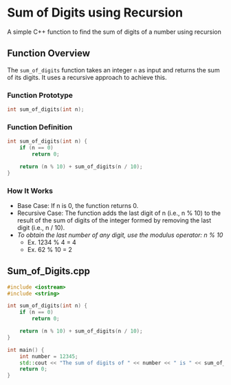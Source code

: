 # Sum of Digits using Recursion
A simple C++ function to find the sum of digits of a number using recursion

## Function Overview
The `sum_of_digits` function takes an integer `n` as input and returns the sum of its digits. It uses a recursive approach to achieve this.

### Function Prototype
```cpp
int sum_of_digits(int n);
```

### Function Definition
```cpp
int sum_of_digits(int n) {
    if (n == 0)
        return 0;

    return (n % 10) + sum_of_digits(n / 10);
}
```

### How It Works
- Base Case: If n is 0, the function returns 0.
- Recursive Case: The function adds the last digit of n (i.e., n % 10) to the result of the sum of digits of the integer formed by removing the last digit (i.e., n / 10).
- *To obtain the last number of any digit, use the modulus operator: n % 10*
  - Ex. 1234 % 4 = 4
  - Ex. 62 % 10 = 2

## Sum_of_Digits.cpp
```cpp
#include <iostream>
#include <string>

int sum_of_digits(int n) {
    if (n == 0)
        return 0;

    return (n % 10) + sum_of_digits(n / 10);
}

int main() {
    int number = 12345;
    std::cout << "The sum of digits of " << number << " is " << sum_of_digits(number) << std::endl;
    return 0;
}
```
